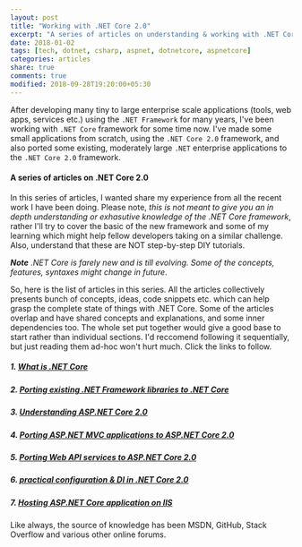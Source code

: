 ```yaml
---
layout: post
title: "Working with .NET Core 2.0"
excerpt: "A series of articles on understanding & working with .NET Core 2.0"
date: 2018-01-02
tags: [tech, dotnet, csharp, aspnet, dotnetcore, aspnetcore]
categories: articles
share: true
comments: true
modified: 2018-09-28T19:20:00+05:30
---
```


After developing many tiny to large enterprise scale applications (tools, web apps, services etc.) using the `.NET Framework` for many years, I've been working with `.NET Core` framework for some time now. I've made some small applications from scratch, using the `.NET Core 2.0` framework, and also ported some existing, moderately large `.NET` enterprise applications to the `.NET Core 2.0` framework.

#### A series of articles on .NET Core 2.0

In this series of articles, I wanted share my experience from all the recent work I have been doing. Please note, _this is not meant to give you an in depth understanding or exhasutive knowledge of the .NET Core framework_, rather I'll try to cover the basic of the new framework and some of my learning which might help fellow developers taking on a similar challenge. Also, understand that these are NOT step-by-step DIY tutorials.

***Note** .NET Core is farely new and is till evolving. Some of the concepts, features, syntaxes might change in future*. 

So, here is the list of articles in this series. All the articles collectively presents bunch of concepts, ideas, code snippets etc. which can help grasp the complete state of things with .NET Core. Some of the articles overlap and have shared concepts and explanations, and some inner dependencies too. The whole set put together would give a good base to start rather than individual sections. I'd reccomend following it sequentially, but just reading them ad-hoc won't hurt much. Click the links to follow.

##### 1. [What is .NET Core](/articles/what-is-new-in-dotnet-core/)

##### 2. [Porting existing .NET Framework libraries to .NET Core](/articles/porting-existing-libraries-to-dotnet-core/)

##### 3. [Understanding ASP.NET Core 2.0](/articles/understanding-aspnet-core-2/)

##### 4. [Porting ASP.NET MVC applications to ASP.NET Core 2.0](/articles/porting-aspnet-apps-to-aspnet-core-2.0/)

##### 5. [Porting Web API services to ASP.NET Core 2.0](/articles/porting-existing-webapi-to-aspnet-core-2.0/)

##### 6. [practical configuration & DI in .NET Core 2.0](/articles/practical-configuration-and-di-in-aspnet-core/)

##### 7. [Hosting ASP.NET Core application on IIS](/articles/aspnetcore-on-windows-iis/)

Like always, the source of knowledge has been MSDN, GitHub, Stack Overflow and various other online forums.